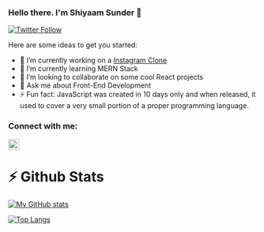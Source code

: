 ### Hello there. I'm Shiyaam Sunder 👋
[![Twitter Follow](https://img.shields.io/twitter/follow/shiyaamsunder?label=Follow%20Me&style=social)][twitter]



Here are some ideas to get you started:

- 🔭 I’m currently working on a [Instagram Clone](https://github.com/shiyaamsunder/fotogram)
- 🌱 I’m currently learning MERN Stack
- 👯 I’m looking to collaborate on some cool React projects
- 💬 Ask me about Front-End Development
- ⚡ Fun fact: JavaScript was created in 10 days only and when released, it used to cover a very small portion of a proper programming language.

### Connect with me:
[<img align="left" alt="twitter | Twitter" width="22px" src="https://cdn.jsdelivr.net/npm/simple-icons@v3/icons/twitter.svg" />][twitter]

<br/>

# :zap: Github Stats
[![My GitHub stats](https://github-readme-stats.vercel.app/api?username=shiyaamsunder&show_icons=true&count_private=true)](https://github.com/github-readme-stats)

[![Top Langs](https://github-readme-stats.vercel.app/api/top-langs/?username=shiyaamsunder&layout=compact)](https://github.com/github-readme-stats)

[twitter]: https://twitter.com/shiyaamsunder

